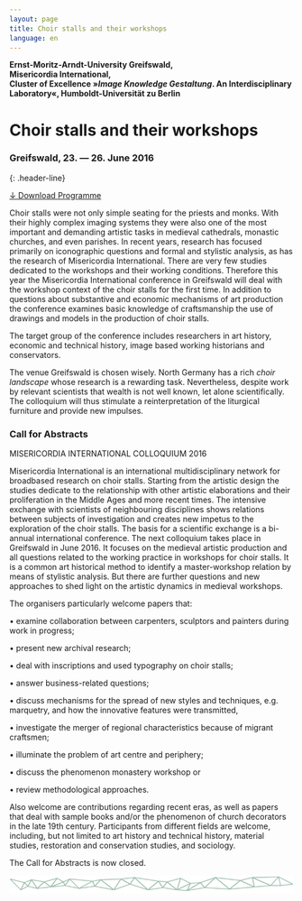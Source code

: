 ```yaml
---
layout: page
title: Choir stalls and their workshops
language: en
---
```


**Ernst-Moritz-Arndt-University Greifswald,**  
**Misericordia International,**  
**Cluster of Excellence »_Image Knowledge Gestaltung_. An Interdisciplinary Laboratory«, Humboldt-Universität zu Berlin**

# Choir stalls and their workshops

### Greifswald, 23. — 26. June 2016
{: .header-line}

<a href="../files/flyer.pdf" class="download">↓ Download Programme</a>

Choir stalls were not only simple seating for the priests and monks. With their highly complex imaging systems they were also one of the most important and demanding artistic tasks in medieval cathedrals, monastic churches, and even parishes.
In recent years, research has focused primarily on iconographic questions and formal and stylistic analysis, as has the research of Misericordia International. There are very few studies dedicated to the workshops and their working conditions. Therefore this year the Misericordia International conference in Greifswald will deal with the workshop context of the choir stalls for the first time.
In addition to questions about substantive and economic mechanisms of art production the conference examines basic knowledge of craftsmanship the use of drawings and models in the production of choir stalls.

The target group of the conference includes researchers in art history, economic and technical history, image based working historians and conservators.

The venue Greifswald is chosen wisely. North Germany has a rich *choir landscape* whose research is a rewarding task. Nevertheless, despite work by relevant scientists that wealth is not well known, let alone scientifically. The colloquium will thus stimulate a reinterpretation of the liturgical furniture and provide new impulses.

### Call for Abstracts

MISERICORDIA INTERNATIONAL COLLOQUIUM 2016

Misericordia International is an international multidisciplinary network for broadbased research on choir stalls. Starting from the artistic design the studies dedicate to the relationship with other artistic elaborations and their proliferation in the Middle Ages and more recent times. The intensive exchange with scientists of neighbouring disciplines shows relations between subjects of investigation and creates new impetus to the exploration of the choir stalls. The basis for a scientific exchange is a bi-annual international conference.
The next colloquium takes place in Greifswald in June 2016. It focuses on the medieval artistic production and all questions related to the working practice in workshops for choir stalls. It is a common art historical method to identify a master-workshop relation by means of stylistic analysis. But there are further questions and new approaches to shed light on the artistic dynamics in medieval workshops.

The organisers particularly welcome papers that:

•	examine collaboration between carpenters, sculptors and painters during work in progress;

•	present new archival research;

•	deal with inscriptions and used typography on choir stalls;

•	answer business-related questions;

•	discuss mechanisms for the spread of new styles and techniques, e.g. marquetry, and how the innovative features were transmitted,

•	investigate the merger of regional characteristics because of migrant craftsmen;

•	illuminate the problem of art centre and periphery;

•	discuss the phenomenon monastery workshop or

•	review methodological approaches.

Also welcome are contributions regarding recent eras, as well as papers that deal with sample books and/or the phenomenon of church decorators in the late 19th century. Participants from different fields are welcome, including, but not limited to art history and technical history, material studies, restoration and conservation studies, and sociology.

The Call for Abstracts is now closed.

![Separator](../images/separator.png)
